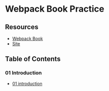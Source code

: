 # Webpack Book Practice

## Resources

- [Webpack Book](https://github.com/survivejs/webpack-book)
- [Site](https://survivejs.com/webpack/)

## Table of Contents

### 01 Introduction

- [01 introduction](docs/01_overview/01_introduction.md)
